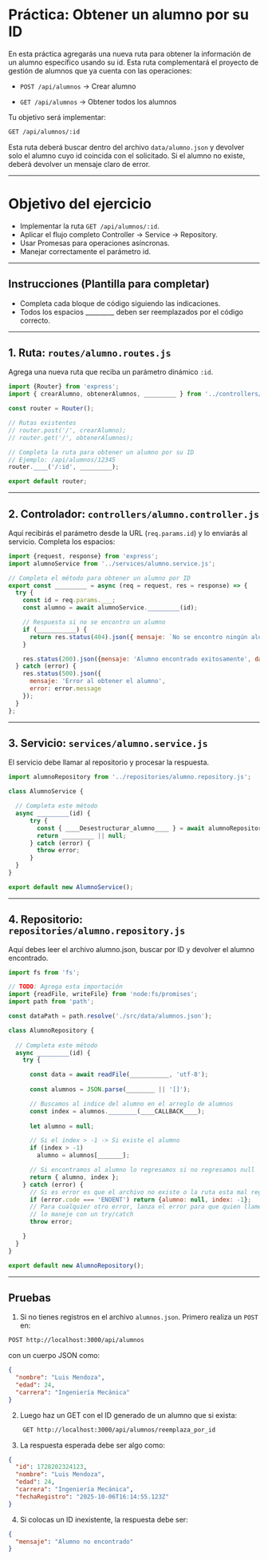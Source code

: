 
# Práctica: Obtener un alumno por su ID

En esta práctica agregarás una nueva ruta para obtener la información de un alumno específico usando su id.
Esta ruta complementará el proyecto de gestión de alumnos que ya cuenta con las operaciones:

* ``POST /api/alumnos`` → Crear alumno

* ``GET /api/alumnos`` → Obtener todos los alumnos

Tu objetivo será implementar:

```bash
GET /api/alumnos/:id
```

Esta ruta deberá buscar dentro del archivo ``data/alumno.json`` y devolver solo el alumno cuyo id coincida con el solicitado.
Si el alumno no existe, deberá devolver un mensaje claro de error.

---

# Objetivo del ejercicio

* Implementar la ruta ``GET /api/alumnos/:id``.
* Aplicar el flujo completo Controller → Service → Repository.
* Usar Promesas para operaciones asíncronas.
* Manejar correctamente el parámetro id.

---

## Instrucciones (Plantilla para completar)

* Completa cada bloque de código siguiendo las indicaciones.
* Todos los espacios _________ deben ser reemplazados por el código correcto.

---

## 1. Ruta: ``routes/alumno.routes.js``

Agrega una nueva ruta que reciba un parámetro dinámico ``:id``.

```js
import {Router} from 'express';
import { crearAlumno, obtenerAlumnos, _________ } from '../controllers/alumnoController.js';

const router = Router();

// Rutas existentes
// router.post('/', crearAlumno);
// router.get('/', obtenerAlumnos);

// Completa la ruta para obtener un alumno por su ID
// Ejemplo: /api/alumnos/12345
router.____('/:id', _________);

export default router;

```

---

## 2. Controlador: ``controllers/alumno.controller.js``

Aquí recibirás el parámetro desde la URL (``req.params.id``) y lo enviarás al servicio.
Completa los espacios:

```js
import {request, response} from 'express';
import alumnoService from '../services/alumno.service.js';

// Completa el método para obtener un alumno por ID
export const _________ = async (req = request, res = response) => {
  try {
    const id = req.params.___;
    const alumno = await alumnoService._________(id);

    // Respuesta si no se encontro un alumno
    if (___________) {
      return res.status(404).json({ mensaje: `No se encontro ningún alumno con el id: ${________}` });
    }

    res.status(200).json({mensaje: 'Alumno encontrado exitosamente', data: ________});
  } catch (error) {
    res.status(500).json({
      mensaje: 'Error al obtener el alumno',
      error: error.message
    });
  }
};
```

---

## 3. Servicio: ``services/alumno.service.js``

El servicio debe llamar al repositorio y procesar la respuesta.

```js
import alumnoRepository from '../repositories/alumno.repository.js';

class AlumnoService {

  // Completa este método
  async _________(id) {
      try {
        const { ____Desestructurar_alumno____ } = await alumnoRepository._________(id);
        return _________ || null;
      } catch (error) {
        throw error;
      }
  }
}

export default new AlumnoService();
```

---

## 4. Repositorio: ``repositories/alumno.repository.js``

Aquí debes leer el archivo alumno.json, buscar por ID y devolver el alumno encontrado.

```js
import fs from 'fs';

// TODO: Agrega esta importación
import {readFile, writeFile} from 'node:fs/promises';
import path from 'path';

const dataPath = path.resolve('./src/data/alumnos.json');

class AlumnoRepository {
  
  // Completa este método
  async _________(id) {
    try {

      const data = await readFile(___________, 'utf-8');
    
      const alumnos = JSON.parse(________ || '[]');

      // Buscamos al indice del alumno en el arreglo de alumnos
      const index = alumnos.________(____CALLBACK____);
      
      let alumno = null;

      // Si el index > -1 -> Si existe el alumno 
      if (index > -1) 
        alumno = alumnos[_______];

      // Si encontramos al alumno lo regresamos si no regresamos null
      return { alumno, index };
    } catch (error) {
      // Si es error es que el archivo no existe o la ruta esta mal regresamos null 
      if (error.code === 'ENOENT') return {alumno: null, index: -1};
      // Para cualquier otro error, lanza el error para que quien llame a la función
      // lo maneje con un try/catch
      throw error;

    }
  }
}

export default new AlumnoRepository();
```

---

## Pruebas

1. Si no tienes registros en el archivo ``alumnos.json``. Primero realiza un `POST` en:

```bash
POST http://localhost:3000/api/alumnos
```

con un cuerpo JSON como:

```json
{
  "nombre": "Luis Mendoza",
  "edad": 24,
  "carrera": "Ingeniería Mecánica"
}
```

2. Luego haz un GET con el ID generado de un alumno que si exista:

```bash
    GET http://localhost:3000/api/alumnos/reemplaza_por_id
```

3. La respuesta esperada debe ser algo como:

```json
{
  "id": 1728202324123,
  "nombre": "Luis Mendoza",
  "edad": 24,
  "carrera": "Ingeniería Mecánica",
  "fechaRegistro": "2025-10-06T16:14:55.123Z"
}
```

4. Si colocas un ID inexistente, la respuesta debe ser:

```json
{
  "mensaje": "Alumno no encontrado"
}
```
